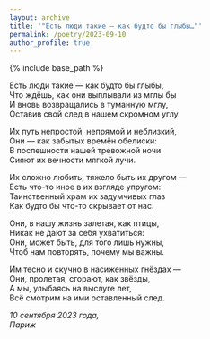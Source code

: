 ```yaml
---
layout: archive
title: '"Есть люди такие — как будто бы глыбы…"'
permalink: /poetry/2023-09-10
author_profile: true
---
```


{% include base_path %}

Есть люди такие — как будто бы глыбы, <br>
Что ждёшь, как они выплывали из мглы бы <br>
И вновь возвращались в туманную мглу, <br>
Оставив свой след в нашем скромном углу. <br>

Их путь непростой, непрямой и неблизкий, <br>
Они — как забытых времён обелиски: <br>
В поспешности нашей тревожной ночи <br>
Сияют их вечности мягкой лучи. <br>

Их сложно любить, тяжело быть их другом — <br>
Есть что-то иное в их взгляде упругом: <br>
Таинственный храм их задумчивых глаз <br>
Как будто бы что-то скрывает от нас. <br>

Они, в нашу жизнь залетая, как птицы, <br>
Никак не дают за себя ухватиться: <br>
Они, может быть, для того лишь нужны, <br>
Чтоб нам повторять, почему мы важны. <br>

Им тесно и скучно в насиженных гнёздах — <br>
Они, пролетая, сгорают, как звёзды, <br>
А мы, улыбаясь на выслуге лет, <br>
Всё смотрим на ими оставленный след. <br>

<i>10 сентября 2023 года,</i> <br>
<i>Париж</i>